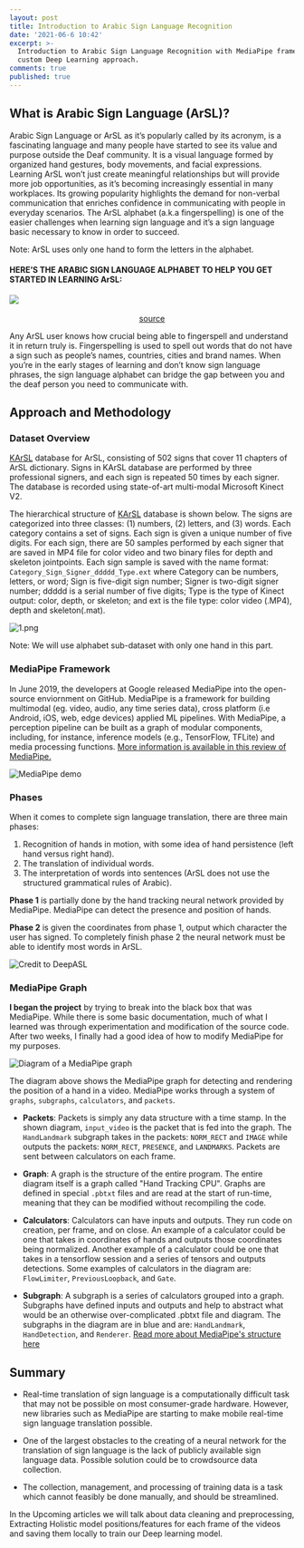 ```yaml
---
layout: post
title: Introduction to Arabic Sign Language Recognition
date: '2021-06-6 10:42'
excerpt: >-
  Introduction to Arabic Sign Language Recognition with MediaPipe framework and
  custom Deep Learning approach.
comments: true
published: true
---
```


## What is Arabic Sign Language (ArSL)?
Arabic Sign Language or ArSL as it’s popularly called by its acronym, is a fascinating language and many people have started to see its value and purpose outside the Deaf community. It is a visual language formed by organized hand gestures, body movements, and facial expressions. Learning ArSL won’t just create meaningful relationships but will provide more job opportunities, as it’s becoming increasingly essential in many workplaces. Its growing popularity highlights the demand for non-verbal communication that enriches confidence in communicating with people in everyday scenarios. The ArSL alphabet (a.k.a fingerspelling) is one of the easier challenges when learning sign language and it’s a sign language basic necessary to know in order to succeed.

Note: ArSL uses only one hand to form the letters in the alphabet.

#### HERE’S THE ARABIC SIGN LANGUAGE ALPHABET TO HELP YOU GET STARTED IN LEARNING ArSL:
<div class="fig figcenter fighighlight">
  <img src="/img/1-s2.0-S2352340919301283-gr1.jpg">
  <div class="figcaption" style="text-align: center;"><br><a style="text-align: center;" href="https://data.mendeley.com/datasets/y7pckrw6z2/1?fbclid=IwAR0ucbKGH9VdkzI2LccuTnk5wcoMQ0odAKSQkq6wKmG9-cvsDj4hwm9Rnb8">source</a><br>
  </div>
</div>

Any ArSL user knows how crucial being able to fingerspell and understand it in return truly is. Fingerspelling is used to spell out words that do not have a sign such as people’s names, countries, cities and brand names. When you’re in the early stages of learning and don’t know sign language phrases, the sign language alphabet can bridge the gap between you and the deaf person you need to communicate with.


## Approach and Methodology
### Dataset Overview
[KArSL](https://dl.acm.org/doi/10.1145/3423420) database for ArSL, consisting of 502 signs that cover 11 chapters of ArSL dictionary. Signs in KArSL database are performed by three professional signers, and each sign is repeated 50 times by each signer. The database is recorded using state-of-art multi-modal Microsoft Kinect V2.

The hierarchical structure of [KArSL](https://dl.acm.org/doi/10.1145/3423420) database is shown below. The signs are categorized into three classes: (1) numbers, (2) letters, and (3) words. Each category contains a set of signs. Each sign is given a unique number of five digits. For each sign, there are 50 samples performed by each signer that are saved in MP4 file for color video and two binary files for depth and skeleton jointpoints. Each sign sample is saved with the name format: `Category_Sign_Signer_ddddd_Type.ext` where Category can be numbers, letters, or word; Sign is five-digit sign number; Signer is two-digit signer number; ddddd is a serial number of five digits; Type is the type of Kinect output: color, depth, or skeleton; and ext is the file type: color video (.MP4), depth and skeleton(.mat).

![1.png]({{site.baseurl}}/img/1.png)

Note: We will use alphabet sub-dataset with only one hand in this part.

### MediaPipe Framework
In June 2019, the developers at Google released MediaPipe into the open-source enviornment on GitHub. MediaPipe is a framework for building multimodal (eg. video, audio, any time series data), cross platform (i.e Android, iOS, web, edge devices) applied ML pipelines. With MediaPipe, a perception pipeline can be built as a graph of modular components, including, for instance, inference models (e.g., TensorFlow, TFLite) and media processing functions. [More information is available in this review of MediaPipe.](https://github.com/google/mediapipe/)

![MediaPipe demo](https://github.com/AriAlavi/SigNN/blob/master/docs/images/mobile/hand_tracking_3d_android_gpu.gif?raw=true)

### Phases
When it comes to complete sign language translation, there are three main phases:

1. Recognition of hands in motion, with some idea of hand persistence (left hand versus right hand).
1. The translation of individual words.
1. The interpretation of words into sentences (ArSL does not use the structured grammatical rules of Arabic).

**Phase 1** is partially done by the hand tracking neural network provided by MediaPipe. MediaPipe can  detect the presence and position of hands.

**Phase 2** is given the coordinates from phase 1, output which character the user has signed. To completely finish phase 2 the neural network must be able to identify most words in ArSL.

![Credit to DeepASL](https://user-images.githubusercontent.com/49175620/76172748-170c8680-6156-11ea-87d0-2045b5b1e373.png)

### MediaPipe Graph

**I began the project** by trying to break into the black box that was MediaPipe. While there is some basic documentation, much of what I learned was through experimentation and modification of the source code. After two weeks, I finally had a good idea of how to modify MediaPipe for my purposes.  

![Diagram of a MediaPipe graph](https://github.com/AriAlavi/SigNN/blob/master/docs/images/mobile/hand_tracking_mobile.png?raw=true)

The diagram above shows the MediaPipe graph for detecting and rendering the position of a hand in a video. MediaPipe works through a system of `graphs`, `subgraphs`, `calculators`, and `packets`.

- **Packets**: Packets is simply any data structure with a time stamp. In the shown diagram, `input_video` is the packet that is fed into the graph. The `HandLandmark` subgraph takes in the packets: `NORM_RECT` and `IMAGE` while outputs the packets: `NORM_RECT`, `PRESENCE`, and `LANDMARKS`. Packets are sent between calculators on each frame.

- **Graph**: A graph is the structure of the entire program. The entire diagram itself is a graph called "Hand Tracking CPU". Graphs are defined in special `.pbtxt` files and are read at the start of run-time, meaning that they can be modified without recompiling the code.

- **Calculators**: Calculators can have inputs and outputs. They run code on creation, per frame, and on close. An example of a calculator could be one that takes in coordinates of hands and outputs those coordinates being normalized. Another example of a calculator could be one that takes in a tensorflow session and a series of tensors and outputs detections. Some examples of calculators in the diagram are: `FlowLimiter`, `PreviousLoopback`, and `Gate`.

- **Subgraph**: A subgraph is a series of calculators grouped into a graph. Subgraphs have defined inputs and outputs and help to abstract what would be an otherwise over-complicated .pbtxt file and diagram. The subgraphs in the diagram are in blue and are: `HandLandmark`, `HandDetection`, and `Renderer`. [ Read more about MediaPipe's structure here](https://google.github.io/mediapipe/framework_concepts/framework_concepts.html)

## Summary
- Real-time translation of sign language is a computationally difficult task that may not be possible on most consumer-grade hardware. However, new libraries such as MediaPipe are starting to make mobile real-time sign language translation possible.

- One of the largest obstacles to the creating of a neural network for the translation of sign language is the lack of publicly available sign language data. Possible solution could be to crowdsource data collection.

- The collection, management, and processing of training data is a task which cannot feasibly be done manually, and should be streamlined.

In the Upcoming articles we will talk about data cleaning and preprocessing, Extracting Holistic model positions/features for each frame of the videos and saving them locally to train our Deep learning model.
